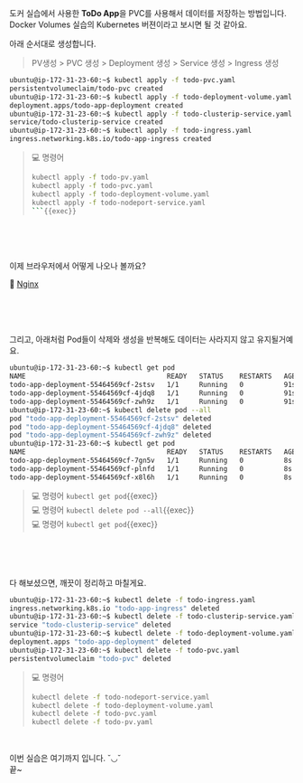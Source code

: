 도커 실습에서 사용한 **ToDo App**을 PVC를 사용해서 데이터를 저장하는 방법입니다.  
Docker Volumes 실습의 Kubernetes 버젼이라고 보시면 될 것 같아요.

아래 순서대로 생성합니다.
> PV생성 > PVC 생성 > Deployment 생성 > Service 생성 > Ingress 생성

```bash
ubuntu@ip-172-31-23-60:~$ kubectl apply -f todo-pvc.yaml
persistentvolumeclaim/todo-pvc created
ubuntu@ip-172-31-23-60:~$ kubectl apply -f todo-deployment-volume.yaml
deployment.apps/todo-app-deployment created
ubuntu@ip-172-31-23-60:~$ kubectl apply -f todo-clusterip-service.yaml
service/todo-clusterip-service created
ubuntu@ip-172-31-23-60:~$ kubectl apply -f todo-ingress.yaml
ingress.networking.k8s.io/todo-app-ingress created
```
> 💻 명령어
>```bash
>kubectl apply -f todo-pv.yaml
>kubectl apply -f todo-pvc.yaml
>kubectl apply -f todo-deployment-volume.yaml
>kubectl apply -f todo-nodeport-service.yaml
>```{{exec}}

<br><br><br>

이제 브라우저에서 어떻게 나오나 볼까요?

🔗 [Nginx]({{TRAFFIC_HOST1_30008}})

<br><br><br>

그리고, 아래처럼 Pod들이 삭제와 생성을 반복해도 데이터는 사라지지 않고 유지될거예요.
```bash
ubuntu@ip-172-31-23-60:~$ kubectl get pod
NAME                                   READY   STATUS    RESTARTS   AGE
todo-app-deployment-55464569cf-2stsv   1/1     Running   0          91s
todo-app-deployment-55464569cf-4jdq8   1/1     Running   0          91s
todo-app-deployment-55464569cf-zwh9z   1/1     Running   0          91s
ubuntu@ip-172-31-23-60:~$ kubectl delete pod --all
pod "todo-app-deployment-55464569cf-2stsv" deleted
pod "todo-app-deployment-55464569cf-4jdq8" deleted
pod "todo-app-deployment-55464569cf-zwh9z" deleted
ubuntu@ip-172-31-23-60:~$ kubectl get pod
NAME                                   READY   STATUS    RESTARTS   AGE
todo-app-deployment-55464569cf-7gn5v   1/1     Running   0          8s
todo-app-deployment-55464569cf-plnfd   1/1     Running   0          8s
todo-app-deployment-55464569cf-x8l6h   1/1     Running   0          8s
```
> 💻 명령어 `kubectl get pod`{{exec}}  
> 💻 명령어 `kubectl delete pod --all`{{exec}}  
> 💻 명령어 `kubectl get pod`{{exec}}

<br><br><br>

다 해보셨으면, 깨끗이 정리하고 마칠게요.

```bash
ubuntu@ip-172-31-23-60:~$ kubectl delete -f todo-ingress.yaml
ingress.networking.k8s.io "todo-app-ingress" deleted
ubuntu@ip-172-31-23-60:~$ kubectl delete -f todo-clusterip-service.yaml
service "todo-clusterip-service" deleted
ubuntu@ip-172-31-23-60:~$ kubectl delete -f todo-deployment-volume.yaml
deployment.apps "todo-app-deployment" deleted
ubuntu@ip-172-31-23-60:~$ kubectl delete -f todo-pvc.yaml
persistentvolumeclaim "todo-pvc" deleted
```
> 💻 명령어
>```bash
>kubectl delete -f todo-nodeport-service.yaml
>kubectl delete -f todo-deployment-volume.yaml
>kubectl delete -f todo-pvc.yaml
>kubectl delete -f todo-pv.yaml
>```

<br>

이번 실습은 여기까지 입니다.  ˘◡˘  
끝~